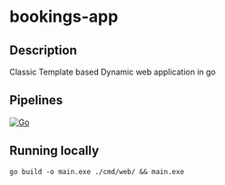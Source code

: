 # bookings-app

## Description 
Classic Template based Dynamic web application in go 

## Pipelines
[![Go](https://github.com/mananwalia959/bookings-app/actions/workflows/pipeline.yml/badge.svg)](https://github.com/mananwalia959/bookings-app/actions/workflows/pipeline.yml)

## Running locally  

```
go build -o main.exe ./cmd/web/ && main.exe
```
